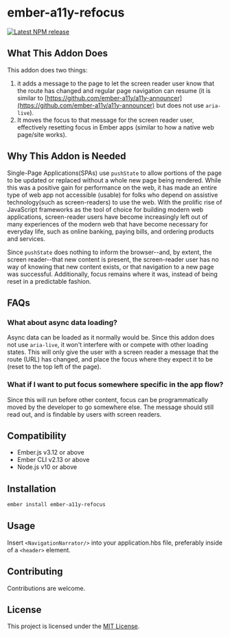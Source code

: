 # ember-a11y-refocus

[![Latest NPM release][npm-badge]][npm-badge-url]

[npm-badge]: https://img.shields.io/npm/v/ember-a11y-refocus.svg
[npm-badge-url]: https://www.npmjs.com/package/ember-a11y-refocus

## What This Addon Does

This addon does two things: 
1. it adds a message to the page to let the screen reader user know that the route has changed and regular page navigation can resume (it is similar to [https://github.com/ember-a11y/a11y-announcer](https://github.com/ember-a11y/a11y-announcer) but does not use `aria-live`).
2. It moves the focus to that message for the screen reader user, effectively resetting focus in Ember apps (similar to how a native web page/site works).

## Why This Addon is Needed

Single-Page Applications(SPAs) use `pushState` to allow portions of the page to be updated or replaced without a whole new page being rendered. While this was a positive gain for performance on the web, it has made an entire type of web app not accessible (usable) for folks who depend on assistive technology(such as screen-readers) to use the web. With the prolific rise of JavaScript frameworks as the tool of choice for building modern web applications, screen-reader users have become increasingly left out of many experiences of the modern web that have become necessary for everyday life, such as online banking, paying bills, and ordering products and services. 

Since `pushState` does nothing to inform the browser--and, by extent, the screen reader--that new content is present, the screen-reader user has no way of knowing that new content exists, or that navigation to a new page was successful. Additionally, focus remains where it was, instead of being reset in a predictable fashion.

## FAQs 

### What about async data loading?

Async data can be loaded as it normally would be. Since this addon does not use `aria-live`, it won't interfere with or compete with other loading states. This will only give the user with a screen reader a message that the route (URL) has changed, and place the focus where they expect it to be (reset to the top left of the page). 

### What if I want to put focus somewhere specific in the app flow?

Since this will run before other content, focus can be programmatically moved by the developer to go somewhere else. The message should still read out, and is findable by users with screen readers.



Compatibility
------------------------------------------------------------------------------

* Ember.js v3.12 or above
* Ember CLI v2.13 or above
* Node.js v10 or above

Installation
------------------------------------------------------------------------------

```bash
ember install ember-a11y-refocus
```

Usage
------------------------------------------------------------------------------

Insert `<NavigationNarrator/>` into your application.hbs file, preferably inside of a `<header>` element.

Contributing
------------------------------------------------------------------------------

Contributions are welcome.

License
------------------------------------------------------------------------------

This project is licensed under the [MIT License](LICENSE.md).
